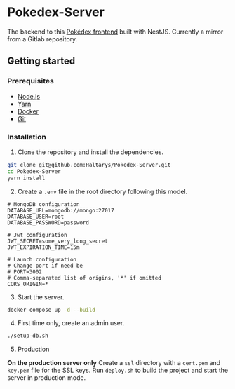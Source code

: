 # Pokedex-Server

The backend to this [Pokédex frontend](https://github.com/Haltarys/Pokedex-Client) built with NestJS. Currently a mirror from a Gitlab repository.

## Getting started

### Prerequisites

- [Node.js](https://nodejs.org/en/)
- [Yarn](https://yarnpkg.com/en/)
- [Docker](https://www.docker.com/)
- [Git](https://git-scm.com/)

### Installation

1. Clone the repository and install the dependencies.

```bash
git clone git@github.com:Haltarys/Pokedex-Server.git
cd Pokedex-Server
yarn install
```

2. Create a `.env` file in the root directory following this model.

```env
# MongoDB configuration
DATABASE_URL=mongodb://mongo:27017
DATABASE_USER=root
DATABASE_PASSWORD=password

# Jwt configuration
JWT_SECRET=some_very_long_secret
JWT_EXPIRATION_TIME=15m

# Launch configuration
# Change port if need be
# PORT=3002
# Comma-separated list of origins, '*' if omitted
CORS_ORIGIN=*
```

3. Start the server.

```bash
docker compose up -d --build
```

4. First time only, create an admin user.

```bash
./setup-db.sh
```

5. Production

**On the production server only**
Create a `ssl` directory with a `cert.pem` and `key.pem` file for the SSL keys.
Run `deploy.sh` to build the project and start the server in production mode.
